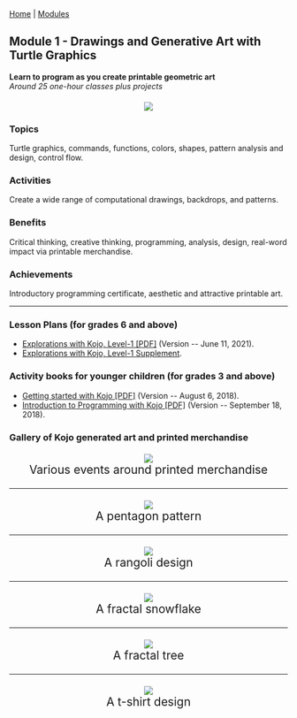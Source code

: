 <div class="nav">
  <a href="/index.html">Home</a> | <a href="modules-index.html">Modules</a>
</div>

## Module 1 - Drawings and Generative Art with Turtle Graphics
**Learn to program as you create printable geometric art**  
*Around 25 one-hour classes plus projects*

<div style="margin-top: 20px;margin-bottom: 20px;text-align:center">
  <img src="module1-images/flower.png"/>
</div>

### Topics

Turtle graphics, commands, functions, colors, shapes, pattern analysis and design, control flow.

### Activities

Create a wide range of computational drawings, backdrops, and patterns.

### Benefits

Critical thinking, creative thinking, programming, analysis, design, real-word impact via printable merchandise.

### Achievements

Introductory programming certificate, aesthetic and attractive printable art.

---

### Lesson Plans (for grades 6 and above)

* [Explorations with Kojo, Level-1 [PDF]](https://github.com/litan/kojo/releases/download/ebooks/Kojo-Lessons-Level1-110621.pdf) (Version -- June 11, 2021).
* [Explorations with Kojo, Level-1 Supplement](/tutorials/lessons-level1-sup/index.html).

### Activity books for younger children (for grades 3 and above)

* [Getting started with Kojo [PDF]](https://github.com/litan/kojo/releases/download/ebooks/getting-started-06-08-18.pdf) (Version -- August 6, 2018).
* [Introduction to Programming with Kojo [PDF]](https://github.com/litan/kojo/releases/download/ebooks/intro-to-programming-180918.pdf) (Version -- September 18, 2018).

### Gallery of Kojo generated art and printed merchandise

<div style="margin-top:20px;margin-bottom:20px;text-align:center;font-size:150%">
  <img src="module1-images/event-pics.png"/><br/>
  Various events around printed merchandise
  <hr/>
  <img src="module1-images/pentagon.png"/><br/>
  A pentagon pattern
  <hr/>
  <img src="module1-images/rangoli.png"/><br/>
  A rangoli design
  <hr/>
  <img src="module1-images/snowflake.png"/><br/>
  A fractal snowflake
  <hr/>
  <img src="module1-images/tree.png"/><br/>
  A fractal tree
  <hr/>
  <img src="module1-images/design-1.png"/><br/>
  A t-shirt design
</div>
